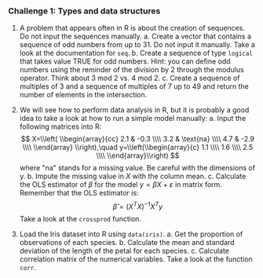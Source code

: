 ### Challenge 1: Types and data structures

1. A problem that appears often in R is about the creation of sequences. Do not
   input the sequences manually. 
   a. Create a vector that contains a sequence of odd numbers from up to 31. Do not
   input it manually. Take a look at the documentation for `seq`.
   b. Create a
   sequence of type `logical` that takes value TRUE for odd numbers. Hint: you
   can define odd numbers using the reminder of the division by 2 through the
   modulus operator. Think about 3 mod 2 vs. 4 mod 2.
   c. Create a sequence of
   multiples of 3 and a sequence of multiples of 7 up to 49 and return the
   number of elements in the intersection.

2. We will see how to perform data analysis in R, but it is probably a good idea
	to take a look at how to run a simple model manually:
	a. Input the following matrices into R:
$$
X=\\left(
\\begin{array}{cc}
2.1 & -0.3 \\\\
3.2 &  \text{na}  \\\\
4.7 & -2.9	\\\\
\\end{array}
\\right),\quad
y=\\left(\\begin{array}{c}
1.1 \\\\
1.6 \\\\
2.5 \\\\
\\end{array}\\right)
$$
	where "na" stands for a missing value. Be careful with the dimensions of y.
	b. Impute the missing value in $X$ with the column mean. 
	c. Calculate the OLS estimator of $\beta$ for the model $y = \beta X + \varepsilon$
	in matrix form. Remember that the OLS estimator is:
	$$\hat \beta = (X^{T}X)^{-1}X^{T}y$$
	Take a look at the `crossprod` function.

3. Load the Iris dataset into R using `data(iris)`.
   a. Get the proportion of observations of each species.
   b. Calculate the mean and standard deviation of the length of the petal for
   each species.
   c. Calculate correlation matrix of the numerical variables. Take a look at
   the function `corr`.
